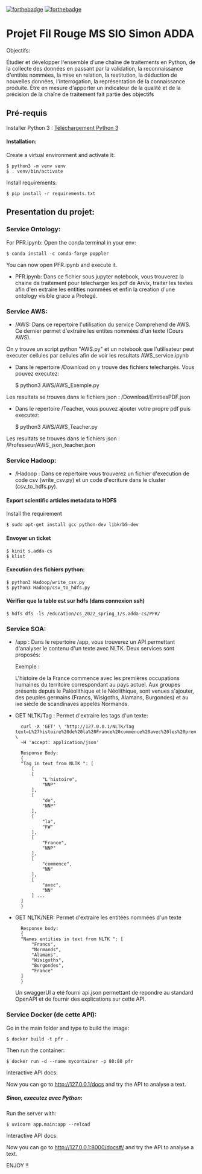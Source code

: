 [![forthebadge](https://forthebadge.com/images/badges/made-with-python.svg)](https://forthebadge.com) [![forthebadge](https://forthebadge.com/images/badges/built-with-love.svg)](https://forthebadge.com)

# Projet Fil Rouge MS SIO Simon ADDA 

Objectifs:

Étudier et développer l'ensemble d'une chaîne de traitements en Python, de la collecte des données en passant par la validation, la reconnaissance d'entités nommées, la mise en relation, la restitution, la déduction de  nouvelles données, l'interrogation, la représentation de la connaissance produite. Être en mesure d'apporter un indicateur de la qualité et de la précision de la chaîne de traitement fait partie des objectifs

## Pré-requis

Installer Python 3 : [Téléchargement Python 3](https://www.python.org/downloads/)


#### Installation:

Create a virtual environment and activate it:

    $ python3 -m venv venv
    $ . venv/bin/activate

Install requirements:

    $ pip install -r requirements.txt

## Presentation du projet:

### Service Ontology:

For PFR.ipynb: Open the conda terminal in your env:

    $ conda install -c conda-forge poppler

You can now open PFR.ipynb and execute it.

- PFR.ipynb: Dans ce fichier sous jupyter notebook, vous trouverez la chaine de traitement pour telecharger les pdf de Arvix, traiter les textes afin d'en extraire les entities nommées et enfin la creation d'une ontology visible grace a Protegé.


### Service AWS:

- /AWS: Dans ce repertoire l'utilisation du service Comprehend de AWS. Ce dernier permet d'extraire les entites nommées d'un texte (Cours AWS).

On y trouve un script python "AWS.py" et un notebook que l'utilisateur peut executer cellules par cellules afin de voir les resultats AWS_service.ipynb

- Dans le repertoire /Download on y trouve des fichiers telechargés.
Vous pouvez executez:

    $ python3 AWS/AWS_Exemple.py

Les resultats se trouves dans le fichiers json : /Download/EntitiesPDF.json

- Dans le repertoire /Teacher, vous pouvez ajouter votre propre pdf puis executez:

    $ python3 AWS/AWS_Teacher.py

Les resultats se trouves dans le fichiers json : /Professeur/AWS_json_teacher.json

### Service Hadoop:


- /Hadoop : Dans ce repertoire vous trouverez un fichier d'execution de code csv (write_csv.py) et un code d'ecriture dans le cluster (csv_to_hdfs.py). 

#### Export scientific articles metadata to HDFS

Install the requirement

    $ sudo apt-get install gcc python-dev libkrb5-dev

#### Envoyer un ticket

    $ kinit s.adda-cs
    $ klist

#### Execution des fichiers python:

    $ python3 Hadoop/write_csv.py
    $ python3 Hadoop/csv_to_hdfs.py

#### Vérifier que la table est sur hdfs (dans connexion ssh)

    $ hdfs dfs -ls /education/cs_2022_spring_1/s.adda-cs/PFR/


### Service SOA:

- /app : Dans le repertoire /app, vous trouverez un API permettant d'analyser le contenu d'un texte avec NLTK. Deux services sont proposés:

    Exemple : 
    
    L'histoire de la France commence avec les premières occupations humaines du territoire correspondant au pays actuel. Aux groupes présents depuis le Paléolithique et le Néolithique, sont venues s'ajouter, des peuples germains (Francs, Wisigoths, Alamans, Burgondes) et au ixe siècle de scandinaves appelés Normands.

- GET NLTK/Tag : Permet d'extraire les tags d'un texte:

        curl -X 'GET' \ 'http://127.0.0.1/NLTK/Tag text=L%27histoire%20de%20la%20France%20commence%20avec%20les%20premi%C3%A8res%20occupations%20humaines%20du%20territoire%20correspondant%20au%20pays%20actuel.%20Aux%20groupes%20pr%C3%A9sents%20depuis%20le%20Pal%C3%A9olithique%20et%20le%20N%C3%A9olithique%2C%20sont%20venues%20s%27ajouter%2C%20des%20peuples%20germains%20%28Francs%2C%20Wisigoths%2C%20Alamans%2C%20Burgondes%29%20et%20au%20ixe%20si%C3%A8cle%20de%20scandinaves%20appel%C3%A9s%20Normands.' \
        -H 'accept: application/json'

        Response Body:
        {
        "Tag in text from NLTK ": [
            [
            [
                "L'histoire",
                "NNP"
            ],
            [
                "de",
                "NNP"
            ],
            [
                "la",
                "FW"
            ],
            [
                "France",
                "NNP"
            ],
            [
                "commence",
                "NN"
            ],
            [
                "avec",
                "NN"
            ] ...
        ]
        }


- GET NLTK/NER: Permet d'extraire les entitées nommées d'un texte
	
        Response body:
        {
        "Names entities in text from NLTK ": [
            "Francs",
            "Normands",
            "Alamans",
            "Wisigoths",
            "Burgondes",
            "France"
        ]
        }
    
    Un swaggerUI a eté fourni api.json permettant de repondre au standard OpenAPI et de fournir des explications sur cette API.

### Service Docker (de cette API):

Go in the main folder and type to build the image:

    $ docker build -t pfr .

Then run the container:

    $ docker run -d --name mycontainer -p 80:80 pfr

Interactive API docs: 

Now you can go to http://127.0.0.1/docs and try the API to analyse a text.

##### Sinon, executez avec  Python:

Run the server with:

    $ uvicorn app.main:app --reload

Interactive API docs: 

Now you can go to http://127.0.0.1:8000/docs#/ and try the API to analyse a text.

ENJOY !!


